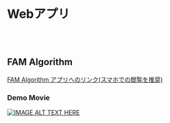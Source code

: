 # Webアプリ
<br>
<br>


## FAM Algorithm


[FAM Algorithm アプリへのリンク(スマホでの閲覧を推奨)](https://staba-tatsujin.ssl-lolipop.jp/fam-algorithm/log.html)

### Demo Movie
[![IMAGE ALT TEXT HERE](http://img.youtube.com/vi/8L__OhaPLIY/0.jpg)](http://www.youtube.com/watch?v=8L__OhaPLIY)
